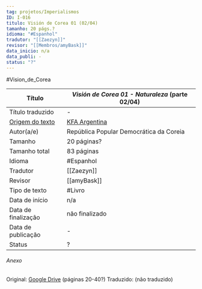 ```yaml
---
tag: projetos/Imperialismos
ID: I-016
titulo: Visión de Corea 01 (02/04)
tamanho: 20 págs.?
idioma: "#Espanhol" 
tradutor: "[[Zaezyn]]"
revisor: "[[Membros/amyBask]]"
data_inicio: n/a
data_publi: -
status: "?"
---
```

#Vision_de_Corea 

| Título              |_Visión de Corea 01 - Naturaleza_ (parte 02/04)|
| ------------------- | ------------- |
| Título traduzido    |-|
| [Origem do texto](https://kfaargentina.files.wordpress.com/2019/03/vision-de-corea-1-naturaleza.pdf)   |[KFA Argentina](https://kfaargentina.files.wordpress.com/2019/03/vision-de-corea-1-naturaleza.pdf)|
| Autor(a/e)          |República Popular Democrática da Coreia|
| Tamanho             |20 páginas?|
|Tamanho total        |83 páginas|
| Idioma              | #Espanhol |
| Tradutor            |[[Zaezyn]]|
| Revisor             |[[amyBask]]|
| Tipo de texto       | #Livro|
| Data de início      |n/a|
| Data de finalização |não finalizado|
| Data de publicação  |-|
| Status | ? |

###### Anexo
Original: [Google Drive](https://drive.google.com/drive/folders/0B5aXB074TCjIZVJoWlktUU1WeGs?resourcekey=0-GvnL_D82eufCFbNEierNeA) (páginas 20-40?)
Traduzido: (não traduzido)
